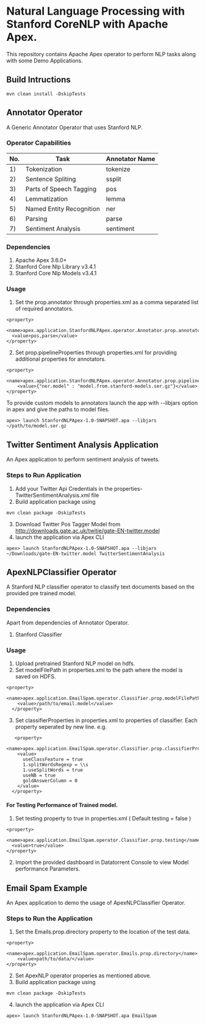 # Natural Language Processing with Stanford CoreNLP with Apache Apex.
This repository contains Apache Apex operator to perform NLP tasks along with some Demo Applications.

## Build Intructions

```
mvn clean install -DskipTests
```

## Annotator Operator
A Generic Annotator Operator that uses Stanford NLP.

### Operator Capabilities
|No. |    Task                   |  Annotator Name |
|----|---------------------------|-----------------|
| 1) | Tokenization              |     tokenize    |
| 2) | Sentence Spliting         | 	 ssplit        |
| 3) | Parts of Speech Tagging   |   pos           |
| 4) | Lemmatization             |  	 lemma       |
| 5) | Named Entity Recognition  | ner             |
| 6) | Parsing                   | 	 parse         |
| 7) | Sentiment Analysis        |  sentiment      |

### Dependencies
1) Apache Apex 3.6.0+ 
2) Stanford Core Nlp Library v3.4.1
3) Stanford Core Nlp Models v3.4.1

### Usage

1) Set the prop.annotator through properties.xml as a comma separated list of required annotators.

```
<property>
  <name>apex.application.StanfordNLPApex.operator.Annotator.prop.annotator</name>
  <value>pos,parse</value>
</property>
```
2) Set prop.pipelineProperties through properties.xml for providing additional properties for annotators.

```
<property>
    <name>apex.application.StanfordNLPApex.operator.Annotator.prop.pipelineProperties</name>
    <value>{"ner.model" : "model.from.stanford-models.ser.gz"}</value>
</property>
```

To provide custom models to annotators launch the app with --libjars option in apex and give the paths to model files.

```
apex> launch StanfordNLPApex-1.0-SNAPSHOT.apa --libjars ~/path/to/model.ser.gz
```

## Twitter Sentiment Analysis Application

An Apex application to perform sentiment analysis of tweets.

### Steps to Run Application

1) Add your Twitter Api Credentials in the properties-TwitterSentimentAnalysis.xml file
2) Build application package using 
  ```
  mvn clean package -DskipTests
  ```
3) Download Twitter Pos Tagger Model from http://downloads.gate.ac.uk/twitie/gate-EN-twitter.model
4) launch the application via Apex CLI

```
apex> launch StanfordNLPApex-1.0-SNAPSHOT.apa --libjars ~/Downloads/gate-EN-twitter.model TwitterSentimentAnalysis
```
## ApexNLPClassifier Operator

A Stanford NLP classifier operator to classify text documents based on the provided pre trained model.

### Dependencies
Apart from dependencies of Annotator Operator.
1) Stanford Classifier

### Usage
1) Upload pretrained Stanford NLP model on hdfs.
2) Set modelFilePath in properties.xml to the path where the model is saved on HDFS.
```
<property>
    <name>apex.application.EmailSpam.operator.Classifier.prop.modelFilePath</name>
    <value>/path/to/email.model</value>
  </property>

```
3) Set classifierProperties in properties.xml to properties of classifier. Each property seperated by new line.
e.g.
```
   <property>
    <name>apex.application.EmailSpam.operator.Classifier.prop.classifierProperties</name>
    <value>
      useClassFeature = true
      1.splitWordsRegexp = \\s
      1.useSplitWords = true
      useNB = true
      goldAnswerColumn = 0
    </value>
  </property>
```

#### For Testing Performance of Trained model.
  1) Set testing property to true in properties.xml ( Default testing = false )
  ```
  <property>
    <name>apex.application.EmailSpam.operator.Classifier.prop.testing</name>
    <value>true</value>
  </property>
  ```
  2) Import the provided dashboard in Datatorrent Console to view Model performance Parameters.
 
 
  
##  Email Spam Example

An Apex application to demo the usage of ApexNLPClassifier Operator.

### Steps to Run the Application

1) Set the Emails.prop.directory property to the location of the test data.
```
<property>
    <name>apex.application.EmailSpam.operator.Emails.prop.directory</name>
    <value>path/to/data/</value>
</property>
 ```
2) Set ApexNLP operator properies as mentioned above.
2) Build application package using 
  ```
  mvn clean package -DskipTests
  ```
4) launch the application via Apex CLI

```
apex> launch StanfordNLPApex-1.0-SNAPSHOT.apa EmailSpam
```
